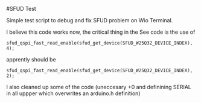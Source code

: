 #SFUD Test

Simple test script to debug and fix SFUD problem on Wio Terminal.

I believe this code works now, the critical thing in the See code is the use of 

`sfud_qspi_fast_read_enable(sfud_get_device(SFUD_W25Q32_DEVICE_INDEX), 4);`

apprently should be 

`sfud_qspi_fast_read_enable(sfud_get_device(SFUD_W25Q32_DEVICE_INDEX), 2);`

I also cleaned up some of the code (uneccesary +0 and definining SERIAL in all uppper which overwrites an arduino.h definition)
